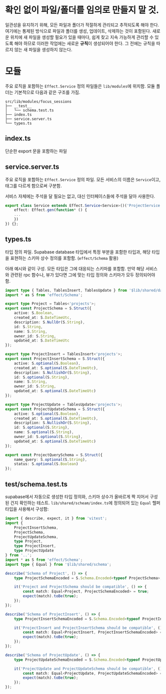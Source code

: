 # 확인 없이 파일/폴더를 임의로 만들지 말 것.

일관성을 유지하기 위해, 모든 파일과 폴더가 적절하게 관리되고 추적되도록 해야 한다. 여기에는 통제된 방식으로 파일과 폴더를 생성, 업데이트, 삭제하는 것이 포함된다.
새로운 위치에 새 파일을 생성할 필요가 있을 때마다, 쉽게 찾고 지속 가능하게 관리할 수 있도록 해야 하므로 이러한 작업에는 새로운 **규칙**이 생성되어야 한다. 그 전에는 규칙을 따르지 않는 새 파일을 생성하지 않는다.

# 모듈

주요 로직을 포함하는 `Effect.Service` 정의 파일들은 `lib/modules`에 위치함.
모듈 폴더는 기본적으로 다음과 같은 구조를 가짐.

```
src/lib/modules/focus_sessions
├── __test__
│   └── schema.test.ts
├── index.ts
├── service.server.ts
└── types.ts
```

## index.ts

단순한 export 문을 포함하는 파일

## service.server.ts

주요 로직을 포함하는 `Effect.Service` 정의 파일.
모든 서비스의 이름은 `Service`이고, 태그를 다르게 함으로써 구분함.

서비스 자체에는 주석을 달 필요는 없고, 대신 인터페이스들에 주석을 달아 사용한다.

```typescript
export class Service extends Effect.Service<Service>()('ProjectService', {
	effect: Effect.gen(function* () {
	...
	})
}) {};
```

## types.ts

타입 정의 파일. Supabase database 타입에서 특정 부분을 포함한 타입과,
해당 타입을 표현하는 스키마 상수 정의를 포함함. (`effect/Schema` 활용)

아래 예시와 같이 구성. 모든 타입은 그에 대응되는 스키마를 포함함.
만약 해당 서비스와 관련된 rpc 함수나, 뷰가 있다면 그에 맞는 타입 정의와 스키마가 모두 정의되어야 함.

```typescript
import type { Tables, TablesInsert, TablesUpdate } from '$lib/shared/database.types';
import * as S from 'effect/Schema';

export type Project = Tables<'projects'>;
export const ProjectSchema = S.Struct({
	active: S.Boolean,
	created_at: S.DateTimeUtc,
	description: S.NullOr(S.String),
	id: S.String,
	name: S.String,
	owner_id: S.String,
	updated_at: S.DateTimeUtc
});

export type ProjectInsert = TablesInsert<'projects'>;
export const ProjectInsertSchema = S.Struct({
	active: S.optional(S.Boolean),
	created_at: S.optional(S.DateTimeUtc),
	description: S.NullishOr(S.String),
	id: S.optional(S.String),
	name: S.String,
	owner_id: S.String,
	updated_at: S.optional(S.DateTimeUtc)
});

export type ProjectUpdate = TablesUpdate<'projects'>;
export const ProjectUpdateSchema = S.Struct({
	active: S.optional(S.Boolean),
	created_at: S.optional(S.DateTimeUtc),
	description: S.NullishOr(S.String),
	id: S.optional(S.String),
	name: S.optional(S.String),
	owner_id: S.optional(S.String),
	updated_at: S.optional(S.DateTimeUtc)
});

export const ProjectQuerySchema = S.Struct({
	name_query: S.optional(S.String),
	status: S.optional(S.Boolean)
});
````

## __test__/schema.test.ts

supabase에서 자동으로 생성한 타입 정의와, 스키마 상수가 올바르게 짝 지어서 구성된 건지 확인하는 테스트.
`lib/shared/scheam/index.ts`에 정의되어 있는 `Equal` 헬퍼 타입을 사용해서 구성함:

```typescript
import { describe, expect, it } from 'vitest';
import {
	ProjectInsertSchema,
	ProjectSchema,
	ProjectUpdateSchema,
	type Project,
	type ProjectInsert,
	type ProjectUpdate
} from '..';
import * as S from 'effect/Schema';
import type { Equal } from '$lib/shared/schema';

describe('Schema of Project', () => {
	type ProjectSchemaEncoded = S.Schema.Encoded<typeof ProjectSchema>;

	it('Project and ProjectSchema should be compatible', () => {
		const match: Equal<Project, ProjectSchemaEncoded> = true;
		expect(match).toBe(true);
	});
});

describe('Schema of ProjectInsert', () => {
	type ProjectInsertSchemaEncoded = S.Schema.Encoded<typeof ProjectInsertSchema>;

	it('ProjectInsert and ProjectInsertSchema should be compatible', () => {
		const match: Equal<ProjectInsert, ProjectInsertSchemaEncoded> = true;
		expect(match).toBe(true);
	});
});

describe('Schema of ProjectUpdate', () => {
	type ProjectUpdateSchemaEncoded = S.Schema.Encoded<typeof ProjectUpdateSchema>;

	it('ProjectUpdate and ProjectUpdateSchema should be compatible', () => {
		const match: Equal<ProjectUpdate, ProjectUpdateSchemaEncoded> = true;
		expect(match).toBe(true);
	});
});
```
